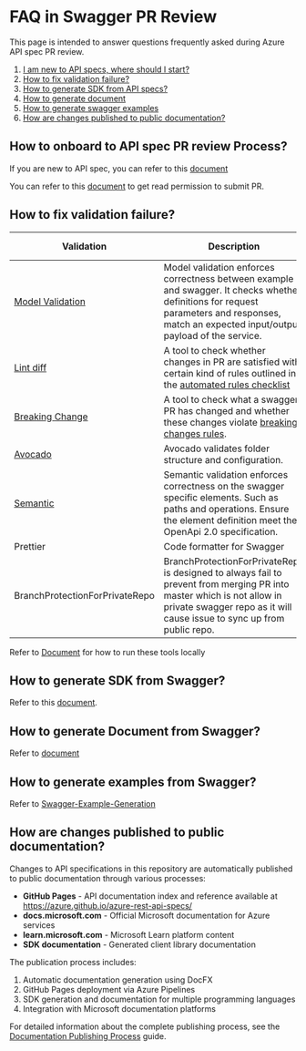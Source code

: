 # FAQ in Swagger PR Review

This page is intended to answer questions frequently asked during Azure API spec PR review.

1. [I am new to API specs, where should I start?](#Onboard)
2. [How to fix validation failure?](#validation)
3. [How to generate SDK from API specs?](#SDK)
4. [How to generate document](#doc)
5. [How to generate swagger examples](#examplegen)
6. [How are changes published to public documentation?](#publishing)

## How to onboard to API spec PR review Process?<a name="Onboard"></a>
If you are new to API spec, you can refer to this [document](https://eng.ms/docs/products/azure-developer-experience/design/api-specs/api-specs#create-your-rest-api-definition)

You can refer to this [document](https://eng.ms/docs/products/azure-developer-experience/onboard/access) to get read permission to submit PR.

## How to fix validation failure?<a name="validation"></a>
| Validation | Description | How to fix |
| --- | --- | --- |
| [Model Validation](https://github.com/Azure/azure-rest-api-specs/blob/master/documentation/Semantic-and-Model-Violations-Reference.md) | Model validation enforces correctness between example and swagger. It checks whether definitions for request parameters and responses, match an expected input/output payload of the service. | [Here](https://aka.ms/ci-fix#model-validation) |
| [Lint diff](https://github.com/Azure/azure-openapi-validator) | A tool to check whether changes in PR are satisfied with certain kind of rules outlined in the [automated rules checklist](https://github.com/Azure/azure-rest-api-specs/blob/master/documentation/openapi-authoring-automated-guidelines.md) |  [Here](https://aka.ms/ci-fix#linter-validation) |
| [Breaking Change](https://github.com/Azure/openapi-diff) | A tool to check what a swagger PR has changed and whether these changes violate [breaking changes rules](https://github.com/Azure/openapi-diff/blob/master/docs/README.md).| [Here](https://aka.ms/ci-fix#breaking-change-check)|
| [Avocado](https://github.com/Azure/avocado/blob/master/README.md) | Avocado validates folder structure and configuration.  | [Here](https://aka.ms/ci-fix#avocado) |
| [Semantic](https://github.com/Azure/azure-rest-api-specs/blob/master/documentation/Semantic-and-Model-Violations-Reference.md) | Semantic validation enforces correctness on the swagger specific elements. Such as paths and operations. Ensure the element definition meet the OpenApi 2.0 specification. | [Here](https://aka.ms/ci-fix#semantic-validation) |
| Prettier  | Code formatter for Swagger | [Here](https://aka.ms/ci-fix#prettier-check) |
| BranchProtectionForPrivateRepo | BranchProtectionForPrivateRepo is designed to always fail to prevent from merging PR into master which is not allow in private swagger repo as it will cause issue to sync up from public repo.  | You can ignore this failure |

Refer to [Document](https://aka.ms/ci-fix) for how to run these tools locally

## How to generate SDK from Swagger?<a name="SDK"></a>
Refer to this [document](https://eng.ms/docs/products/azure-developer-experience/develop/sdk-generate).


## How to generate Document from Swagger?<a name="doc"></a>
Refer to [document](https://eng.ms/docs/products/azure-developer-experience/design/api-docs)

## How to generate examples from Swagger?<a name="examplegen"></a>
Refer to [Swagger-Example-Generation](https://github.com/Azure/oav/blob/develop/documentation/example-generation.md)

## How are changes published to public documentation?<a name="publishing"></a>
Changes to API specifications in this repository are automatically published to public documentation through various processes:

- **GitHub Pages** - API documentation index and reference available at https://azure.github.io/azure-rest-api-specs/
- **docs.microsoft.com** - Official Microsoft documentation for Azure services
- **learn.microsoft.com** - Microsoft Learn platform content
- **SDK documentation** - Generated client library documentation

The publication process includes:
1. Automatic documentation generation using DocFX
2. GitHub Pages deployment via Azure Pipelines
3. SDK generation and documentation for multiple programming languages
4. Integration with Microsoft documentation platforms

For detailed information about the complete publishing process, see the [Documentation Publishing Process](./documentation-publishing-process.md) guide.